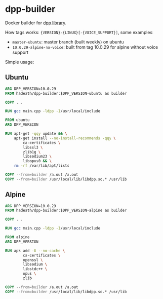 # dpp-builder

Docker builder for [dpp library](https://github.com/brainboxdotcc/DPP).

How tags works: `{VERSION}-{LINUX}[-{VOICE_SUPPORT}]`, some examples:

- `master-ubuntu`: master branch (built weekly) on ubuntu
- `10.0.29-alpine-no-voice`: built from tag 10.0.29 for alpine without voice support

Simple usage:

## Ubuntu

```dockerfile
ARG DPP_VERSION=10.0.29
FROM hadeath/dpp-builder:$DPP_VERSION-ubuntu as builder

COPY . .

RUN gcc main.cpp -ldpp -I/usr/local/include

FROM ubuntu
ARG DPP_VERSION

RUN apt-get -qqy update && \
    apt-get install --no-install-recommends -qqy \
        ca-certificates \
        libssl3 \
        zlib1g \
        libsodium23 \
        libopus0 && \
    rm -rf /var/lib/apt/lists

COPY --from=builder /a.out /a.out
COPY --from=builder /usr/local/lib/libdpp.so.* /usr/lib
```

## Alpine

```dockerfile
ARG DPP_VERSION=10.0.29
FROM hadeath/dpp-builder:$DPP_VERSION-alpine as builder

COPY . .

RUN gcc main.cpp -ldpp -I/usr/local/include

FROM alpine
ARG DPP_VERSION

RUN apk add -U --no-cache \
        ca-certificates \
        openssl \
        libsodium \
        libstdc++ \
        opus \
        zlib

COPY --from=builder /a.out /a.out
COPY --from=builder /usr/local/lib/libdpp.so.* /usr/lib
```
